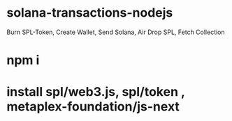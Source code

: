 # solana-transactions-nodejs
Burn SPL-Token, Create Wallet, Send Solana, Air Drop SPL, Fetch Collection
# npm i
# install spl/web3.js, spl/token , metaplex-foundation/js-next
